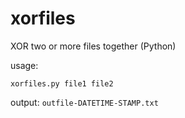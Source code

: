 # xorfiles
XOR two or more files together (Python)

usage:
```
xorfiles.py file1 file2 
```
output:
```outfile-DATETIME-STAMP.txt```

